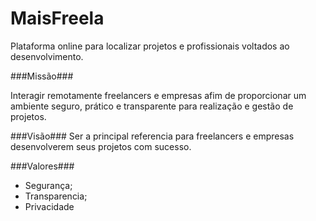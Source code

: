 MaisFreela
==========
Plataforma online para localizar projetos e profissionais voltados ao desenvolvimento.  

###Missão###

Interagir remotamente freelancers e empresas afim de proporcionar um ambiente seguro, prático e transparente para realização e gestão de projetos.

###Visão###
Ser a principal referencia para freelancers e empresas desenvolverem seus projetos com sucesso.

###Valores###
* Segurança;
* Transparencia;
* Privacidade
